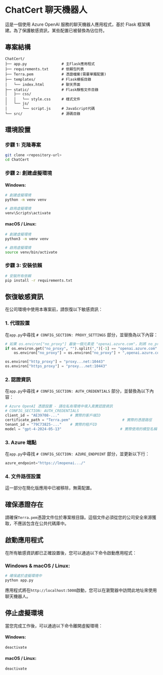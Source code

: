 # ChatCert 聊天機器人

這是一個使用 Azure OpenAI 服務的聊天機器人應用程式，基於 Flask 框架構建。為了保護敏感資訊，某些配置已被替換為佔位符。

## 專案結構

```
ChatCert/
├── app.py                # 主Flask應用程式
├── requirements.txt      # 依賴包列表
├── Terra.pem             # 憑證檔案(需要單獨配置)
├── templates/            # Flask模板目錄
│   └── index.html        # 聊天界面
├── static/               # Flask靜態文件目錄
│   ├── css/
│   │   └── style.css     # 樣式文件
│   └── js/
│       └── script.js     # JavaScript代碼
└── src/                  # 源碼目錄
```

## 環境設置

### 步驟 1: 克隆專案

```bash
git clone <repository-url>
cd ChatCert
```

### 步驟 2: 創建虛擬環境

#### Windows:

```bash
# 創建虛擬環境
python -m venv venv

# 啟用虛擬環境
venv\Scripts\activate
```

#### macOS / Linux:

```bash
# 創建虛擬環境
python3 -m venv venv

# 啟用虛擬環境
source venv/bin/activate
```

### 步驟 3: 安裝依賴

```bash
# 安裝所有依賴
pip install -r requirements.txt
```

## 恢復敏感資訊

在公司環境中使用本專案前，請恢復以下敏感資訊：

### 1. 代理設置

在`app.py`中尋找 `# CONFIG_SECTION: PROXY_SETTINGS` 部分，並替換為以下內容：

```python
# 如果 os.environ["no_proxy"] 最後一個元素是 "openai.azure.com"，則將 no_proxy 調整
if os.environ.get("no_proxy", "").split(",")[-1] == "openai.azure.com":
    os.environ["no_proxy"] = os.environ["no_proxy"] + ",openai.azure.com"

os.environ["http_proxy"] = "proxy...net:10443"
os.environ["https_proxy"] = "proxy...net:10443"
```

### 2. 認證資訊

在`app.py`中尋找 `# CONFIG_SECTION: AUTH_CREDENTIALS` 部分，並替換為以下內容：

```python
# Azure OpenAI 憑證設置 - 請在私有環境中填入真實認證資訊
# CONFIG_SECTION: AUTH_CREDENTIALS
client_id = "AE39708-..."     # 實際的客戶端ID
certificate_path = "Terra.pem"                        # 實際的憑證路徑
tenant_id = "79C73825-..."    # 實際的租戶ID
model = "gpt-4-2024-05-13"                           # 實際使用的模型名稱
```

### 3. Azure 端點

在`app.py`中尋找 `# CONFIG_SECTION: AZURE_ENDPOINT` 部分，並更新以下行：

```python
azure_endpoint="https://lmopenai.../"
```

### 4. 文件路徑設置

這一部分在簡化版應用中已被移除，無需配置。

## 確保憑證存在

請確保`Terra.pem`憑證文件位於專案根目錄。這個文件必須從您的公司安全來源獲取，不應該包含在公共代碼庫中。

## 啟動應用程式

在所有敏感資訊都已正確設置後，您可以通過以下命令啟動應用程式：

### Windows & macOS / Linux:

```bash
# 確保處於虛擬環境中
python app.py
```

應用程式將在`http://localhost:5000`啟動，您可以在瀏覽器中訪問此地址來使用聊天機器人。

## 停止虛擬環境

當您完成工作後，可以通過以下命令離開虛擬環境：

#### Windows:

```bash
deactivate
```

#### macOS / Linux:

```bash
deactivate
```
